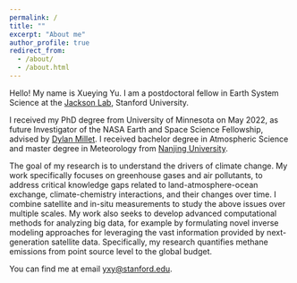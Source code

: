 ```yaml
---
permalink: /
title: ""
excerpt: "About me"
author_profile: true
redirect_from: 
  - /about/
  - /about.html
---
```


Hello! My name is Xueying Yu. I am a postdoctoral fellow in Earth System Science at the [Jackson Lab](https://jacksonlab.stanford.edu/), Stanford University.

I received my PhD degree from University of Minnesota on May 2022, as future Investigator of the NASA Earth and Space Science Fellowship, advised by [Dylan Millet](https://atmoschem.umn.edu/). I received bachelor degree in Atmospheric Science and master degree in Meteorology from [Nanjing University](https://as.nju.edu.cn/as_en/main.htm).

The goal of my research is to understand the drivers of climate change. My work specifically focuses on greenhouse gases and air pollutants, to address critical knowledge gaps related to land-atmosphere-ocean exchange, climate-chemistry interactions, and their changes over time. I combine satellite and in-situ measurements to study the above issues over multiple scales. My work also seeks to develop advanced computational methods for analyzing big data, for example by formulating novel inverse modeling approaches for leveraging the vast information provided by next-generation satellite data. Specifically, my research quantifies methane emissions from point source level to the global budget.

You can find me at email yxy@stanford.edu.
